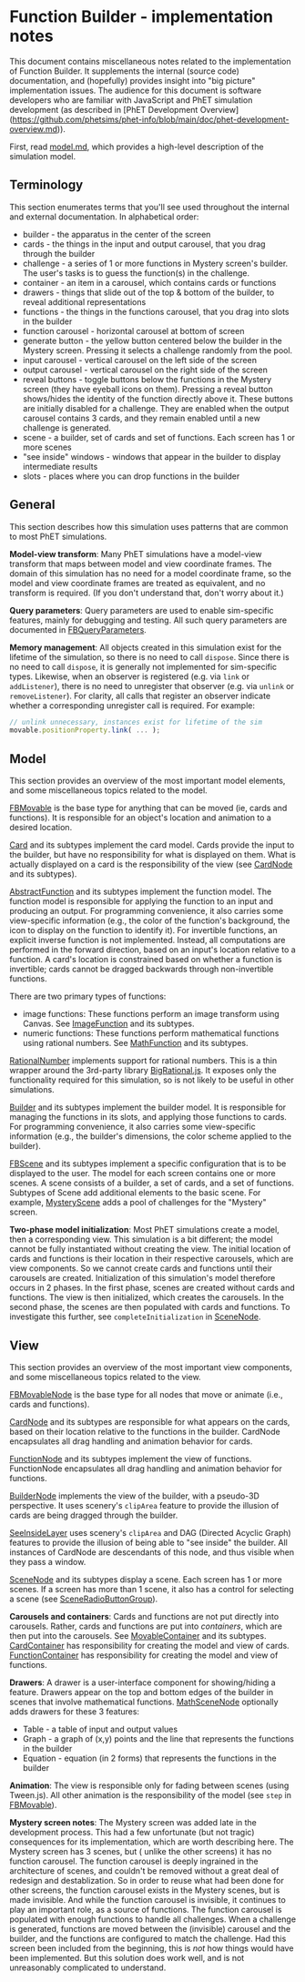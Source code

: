 # Function Builder - implementation notes

This document contains miscellaneous notes related to the implementation of Function Builder. It supplements the
internal (source code) documentation, and (hopefully) provides insight into
"big picture" implementation issues. The audience for this document is software developers who are familiar with
JavaScript and PhET simulation development (as described in [PhET Development Overview]
(https://github.com/phetsims/phet-info/blob/main/doc/phet-development-overview.md)).

First, read [model.md](https://github.com/phetsims/function-builder/blob/main/doc/model.md), which provides a high-level
description of the simulation model.

## Terminology

This section enumerates terms that you'll see used throughout the internal and external documentation. In alphabetical
order:

* builder - the apparatus in the center of the screen
* cards - the things in the input and output carousel, that you drag through the builder
* challenge - a series of 1 or more functions in Mystery screen's builder. The user's tasks is to guess the function(s)
  in the challenge.
* container - an item in a carousel, which contains cards or functions
* drawers - things that slide out of the top & bottom of the builder, to reveal additional representations
* functions - the things in the functions carousel, that you drag into slots in the builder
* function carousel - horizontal carousel at bottom of screen
* generate button - the yellow button centered below the builder in the Mystery screen. Pressing it selects a challenge
  randomly from the pool.
* input carousel - vertical carousel on the left side of the screen
* output carousel - vertical carousel on the right side of the screen
* reveal buttons - toggle buttons below the functions in the Mystery screen (they have eyeball icons on them). Pressing
  a reveal button shows/hides the identity of the function directly above it. These buttons are initially disabled for a
  challenge. They are enabled when the output carousel contains 3 cards, and they remain enabled until a new challenge
  is generated.
* scene - a builder, set of cards and set of functions. Each screen has 1 or more scenes
* "see inside" windows - windows that appear in the builder to display intermediate results
* slots - places where you can drop functions in the builder

## General

This section describes how this simulation uses patterns that are common to most PhET simulations.

**Model-view transform**: Many PhET simulations have a model-view transform that maps between model and view coordinate
frames. The domain of this simulation has no need for a model coordinate frame, so the model and view coordinate frames
are treated as equivalent, and no transform is required. (If you don't understand that, don't worry about it.)

**Query parameters**: Query parameters are used to enable sim-specific features, mainly for debugging and testing. All
such query parameters are documented in
[FBQueryParameters](https://github.com/phetsims/function-builder/blob/main/js/common/FBQueryParameters.ts).

**Memory management**: All objects created in this simulation exist for the lifetime of the simulation, so there is no
need to call `dispose`. Since there is no need to call `dispose`, it is generally not implemented for sim-specific
types. Likewise, when an observer is registered (e.g. via `link` or `addListener`), there is no need to unregister that
observer (e.g. via `unlink` or `removeListener`). For clarity, all calls that register an observer indicate whether a
corresponding unregister call is required. For example:

```js
// unlink unnecessary, instances exist for lifetime of the sim
movable.positionProperty.link( ... );
```

## Model

This section provides an overview of the most important model elements, and some miscellaneous topics related to the
model.

[FBMovable](https://github.com/phetsims/function-builder/blob/main/js/common/model/FBMovable.ts)
is the base type for anything that can be moved (ie, cards and functions). It is responsible for an object's location
and animation to a desired location.

[Card](https://github.com/phetsims/function-builder/blob/main/js/common/model/cards/Card.ts)
and its subtypes implement the card model. Cards provide the input to the builder, but have no responsibility for what
is displayed on them. What is actually displayed on a card is the responsibility of the view (see
[CardNode](https://github.com/phetsims/function-builder/blob/main/js/common/view/cards/CardNode.js)
and its subtypes).

[AbstractFunction](https://github.com/phetsims/function-builder/blob/main/js/common/model/functions/AbstractFunction.ts)
and its subtypes implement the function model. The function model is responsible for applying the function to an input
and producing an output. For programming convenience, it also carries some view-specific information
(e.g., the color of the function's background, the icon to display on the function to identify it). For invertible
functions, an explicit inverse function is not implemented. Instead, all computations are performed in the forward
direction, based on an input's location relative to a function. A card's location is constrained based on whether a
function is invertible; cards cannot be dragged backwards through non-invertible functions.

There are two primary types of functions:

* image functions: These functions perform an image transform using Canvas. See
  [ImageFunction](https://github.com/phetsims/function-builder/blob/main/js/common/model/functions/ImageFunction.ts)
  and its subtypes.
* numeric functions: These functions perform mathematical functions using rational numbers. See
  [MathFunction](https://github.com/phetsims/function-builder/blob/main/js/common/model/functions/MathFunction.js)
  and its subtypes.

[RationalNumber](https://github.com/phetsims/function-builder/blob/main/js/common/model/RationalNumber.ts)
implements support for rational numbers. This is a thin wrapper around the 3rd-party library
[BigRational.js](https://github.com/peterolson/BigRational.js). It exposes only the functionality required for this
simulation, so is not likely to be useful in other simulations.

[Builder](https://github.com/phetsims/function-builder/blob/main/js/common/model/builder/Builder.js)
and its subtypes implement the builder model. It is responsible for managing the functions in its slots, and applying
those functions to cards. For programming convenience, it also carries some view-specific information
(e.g., the builder's dimensions, the color scheme applied to the builder).

[FBScene](https://github.com/phetsims/function-builder/blob/main/js/common/model/FBScene.js)
and its subtypes implement a specific configuration that is to be displayed to the user. The model for each screen
contains one or more scenes. A scene consists of a builder, a set of cards, and a set of functions. Subtypes of Scene
add additional elements to the basic scene. For example,
[MysteryScene](https://github.com/phetsims/function-builder/blob/main/js/mystery/model/MysteryScene.js)
adds a pool of challenges for the "Mystery" screen.

**Two-phase model initialization**: Most PhET simulations create a model, then a corresponding view. This simulation is
a bit different; the model cannot be fully instantiated without creating the view. The initial location of cards and
functions is their location in their respective carousels, which are view components. So we cannot create cards and
functions until their carousels are created. Initialization of this simulation's model therefore occurs in 2 phases. In
the first phase, scenes are created without cards and functions. The view is then initialized, which creates the
carousels. In the second phase, the scenes are then populated with cards and functions. To investigate this further, see
`completeInitialization` in
[SceneNode](https://github.com/phetsims/function-builder/blob/main/js/common/view/SceneNode.js).

## View

This section provides an overview of the most important view components, and some miscellaneous topics related to the
view.

[FBMovableNode](https://github.com/phetsims/function-builder/blob/main/js/common/view/FBMovableNode.js)
is the base type for all nodes that move or animate (i.e., cards and functions).

[CardNode](https://github.com/phetsims/function-builder/blob/main/js/common/view/cards/CardNode.js)
and its subtypes are responsible for what appears on the cards, based on their location relative to the functions in the
builder. CardNode encapsulates all drag handling and animation behavior for cards.

[FunctionNode](https://github.com/phetsims/function-builder/blob/main/js/common/view/functions/FunctionNode.js)
and its subtypes implement the view of functions. FunctionNode encapsulates all drag handling and animation behavior for
functions.

[BuilderNode](https://github.com/phetsims/function-builder/blob/main/js/common/view/builder/BuilderNode.ts)
implements the view of the builder, with a pseudo-3D perspective. It uses scenery's `clipArea` feature to provide the
illusion of cards are being dragged through the builder.

[SeeInsideLayer](https://github.com/phetsims/function-builder/blob/main/js/common/view/SeeInsideLayer.ts)
uses scenery's `clipArea` and DAG (Directed Acyclic Graph) features to provide the illusion of being able to "see
inside" the builder. All instances of CardNode are descendants of this node, and thus visible when they pass a window.

[SceneNode](https://github.com/phetsims/function-builder/blob/main/js/common/view/SceneNode.js) and its subtypes display
a scene. Each screen has 1 or more scenes. If a screen has more than 1 scene, it also has a control for selecting a
scene (see
[SceneRadioButtonGroup](https://github.com/phetsims/function-builder/blob/main/js/common/view/SceneRadioButtonGroup.js)).

**Carousels and containers**: Cards and functions are not put directly into carousels. Rather, cards and functions are
put into *containers*, which are then put into the carousels. See
[MovableContainer](https://github.com/phetsims/function-builder/blob/main/js/common/view/containers/MovableContainer.ts)
and its subtypes.
[CardContainer](https://github.com/phetsims/function-builder/blob/main/js/common/view/containers/CardContainer.js)
has responsibility for creating the model and view of cards.
[FunctionContainer](https://github.com/phetsims/function-builder/blob/main/js/common/view/containers/FunctionContainer.js)
has responsibility for creating the model and view of functions.

**Drawers**: A drawer is a user-interface component for showing/hiding a feature. Drawers appear on the top and bottom
edges of the builder in scenes that involve mathematical functions.
[MathSceneNode](https://github.com/phetsims/function-builder/blob/main/js/common/view/MathSceneNode.js)
optionally adds drawers for these 3 features:

* Table - a table of input and output values
* Graph - a graph of (x,y) points and the line that represents the functions in the builder
* Equation - equation (in 2 forms) that represents the functions in the builder

**Animation**: The view is responsible only for fading between scenes (using Tween.js). All other animation is the
responsibility of the model
(see `step` in [FBMovable](https://github.com/phetsims/function-builder/blob/main/js/common/model/FBMovable.ts)).

**Mystery screen notes**: The Mystery screen was added late in the development process. This had a few unfortunate (but
not tragic) consequences for its implementation, which are worth describing here. The Mystery screen has 3 scenes, but (
unlike the other screens) it has no function carousel. The function carousel is deeply ingrained in the architecture of
scenes, and couldn't be removed without a great deal of redesign and destablization. So in order to reuse what had been
done for other screens, the function carousel exists in the Mystery scenes, but is made invisible. And while the
function carousel is invisible, it continues to play an important role, as a source of functions. The function carousel
is populated with enough functions to handle all challenges. When a challenge is generated, functions are moved between
the (invisible) carousel and the builder, and the functions are configured to match the challenge. Had this screen been
included from the beginning, this is *not* how things would have been implemented. But this solution does work well, and
is not unreasonably complicated to understand.
